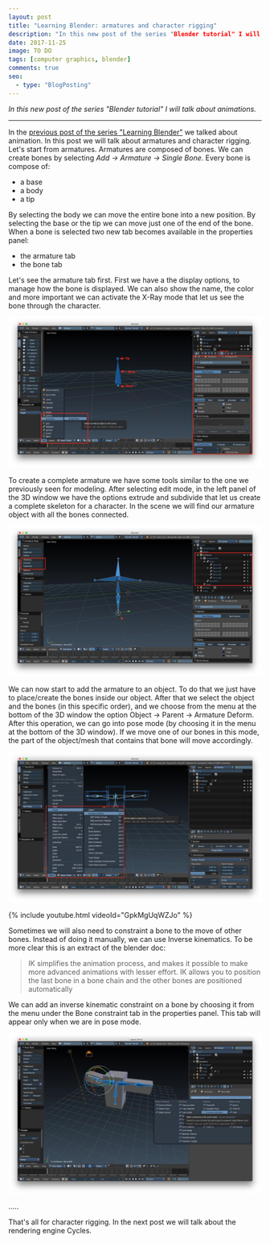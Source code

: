 ```yaml
---
layout: post
title: "Learning Blender: armatures and character rigging"
description: "In this new post of the series "Blender tutorial" I will talk about character rigging."
date: 2017-11-25
image: TO DO
tags: [computer graphics, blender]
comments: true
seo:
  - type: "BlogPosting"
---
```

 
*In this new post of the series "Blender tutorial" I will talk about animations.*

---

In the [previous post of the series "Learning Blender"](TODO) we talked about animation. In this post we will talk 
about armatures and character rigging.  
Let's start from armatures. Armatures are composed of bones. We can create bones by selecting *Add -> Armature -> 
Single Bone*. Every bone is compose of:

* a base
* a body 
* a tip

By selecting the body we can move the entire bone into a new position. By selecting the base or the tip we can 
move just one of the end of the bone. When a bone is selected two new tab becomes available in the properties panel:

* the armature tab
* the bone tab

Let's see the armature tab first. First we have a the display options, to manage how the bone is displayed. We can 
also show the name, the color and more important we can activate the X-Ray mode that let us see the bone through the 
character.
  
![blender bones](/assets/images/posts/blender-bones.jpg "blender bones")
  
To create a complete armature we have some tools similar to the one we previously seen for modeling. After selecting 
edit mode, in the left panel of the 3D window we have the options extrude and subdivide that let us create a complete
 skeleton for a character. In the scene we will find our armature object with all the bones connected.

![blender armature](/assets/images/posts/blender-armature.jpg "blender armature")

We can now start to add the armature to an object. To do that we just have to place/create the bones inside our 
object. After that we select the object and the bones (in this specific order), and we choose from the menu at the 
bottom of the 3D window the option Object -> Parent -> Armature Deform. After this operation, we can go into pose 
mode (by choosing it in the menu at the bottom of the 3D window). If we move one of our
 bones in this mode, the part of the object/mesh that contains that bone will move accordingly.
 
![blender set armature](/assets/images/posts/blender-set-armature.jpg "blender set armature")
 
{% include youtube.html videoId="GpkMgUqWZJo" %}

Sometimes we will also need to constraint a bone to the move of other bones. Instead of doing it manually, we can use
 Inverse kinematics. To be more clear this is an extract of the blender doc:
 
> IK simplifies the animation process, and makes it possible to make more advanced animations with lesser effort. IK 
allows you to position the last bone in a bone chain and the other bones are positioned automatically

We can add an inverse kinematic constraint on a bone by choosing it from the menu under the Bone constraint tab in 
the properties panel. This tab will appear only when we are in pose mode.

![blender inverse kinematics](/assets/images/posts/blender-inverse-kinematics.jpg "blender inverse kinematics")

.....




That's all for character rigging. In the next post we will talk about the rendering engine Cycles.
